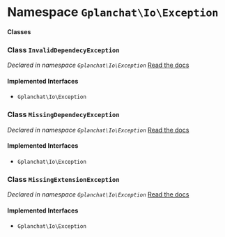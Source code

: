 Namespace `Gplanchat\Io\Exception`
==========



#### Classes

### Class `InvalidDependecyException`

_Declared in namespace `Gplanchat\Io\Exception`_ [Read the docs](Gplanchat-Io-Exception.md#class-invaliddependecyexception)



#### Implemented Interfaces

* `Gplanchat\Io\Exception`


### Class `MissingDependecyException`

_Declared in namespace `Gplanchat\Io\Exception`_ [Read the docs](Gplanchat-Io-Exception.md#class-missingdependecyexception)



#### Implemented Interfaces

* `Gplanchat\Io\Exception`


### Class `MissingExtensionException`

_Declared in namespace `Gplanchat\Io\Exception`_ [Read the docs](Gplanchat-Io-Exception.md#class-missingextensionexception)



#### Implemented Interfaces

* `Gplanchat\Io\Exception`




